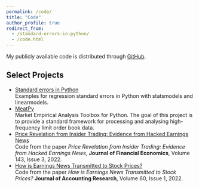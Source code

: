 ```yaml
---
permalink: /code/
title: "Code"
author_profile: true
redirect_from:
  - /standard-errors-in-python/
  - /code.html
---
```


My publicly available code is distributed through [GitHub](https://github.com/vgreg).

## Select Projects

- [Standard errors in Python](https://github.com/vgreg/python-se/blob/master/Standard%20errors%20in%20Python.ipynb)  
  Examples for regression standard errors in Python with statsmodels and linearmodels.
- [MeatPy](https://github.com/vgreg/MeatPy)  
  Market Empirical Analysis Toolbox for Python. The goal of this project is to provide a standard framework for processing and analysing high-frequency limit order book data.
- [Price Revelation from Insider Trading: Evidence from Hacked Earnings News](https://github.com/vgreg/hacked_earnings_jfe)  
  Code from the paper _Price Revelation from Insider Trading: Evidence from Hacked Earnings News_, **Journal of Financial Economics**, Volume 143, Issue 3, 2022.
- [How is Earnings News Transmitted to Stock Prices?](https://github.com/vgreg/earnings_news_jar)  
  Code from the paper _How is Earnings News Transmitted to Stock Prices?_ **Journal of Accounting Research**, Volume 60, Issue 1, 2022.
